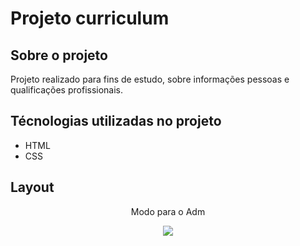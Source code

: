 # Projeto curriculum

## Sobre o projeto

Projeto realizado para fins de estudo, sobre informações pessoas e qualificações profissionais.

## Técnologias utilizadas no projeto
- HTML
- CSS

## Layout
<div align="center">
  <p>Modo para o Adm</p>
  <img src="https://github.com/Joaovictormartin/Assets_Geral/blob/main/RN%20-%20GoPizza/Adm.gif"/>
</div>